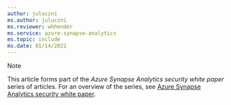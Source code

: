 ```yaml
---
author: juluczni
ms.author: juluczni
ms.reviewer: whhender
ms.service: azure-synapse-analytics
ms.topic: include
ms.date: 01/14/2022
---
```


> [!NOTE]
> This article forms part of the *Azure Synapse Analytics security white paper* series of articles. For an overview of the series, see [Azure Synapse Analytics security white paper](../security-white-paper-introduction.md).
